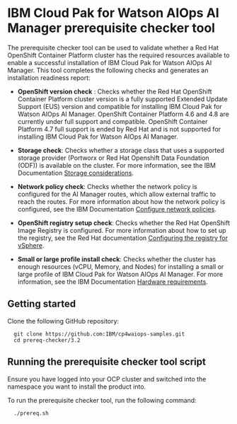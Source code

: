 # IBM Cloud Pak for Watson AIOps AI Manager prerequisite checker tool

The prerequisite checker tool can be used to validate whether a Red Hat OpenShift Container Platform cluster has the required resources available to enable a successful installation of IBM Cloud Pak for Watson AIOps AI Manager. This tool completes the following checks and generates an installation readiness report:

- **OpenShift version check** : Checks whether the Red Hat OpenShift Container Platform cluster version is a fully supported Extended Update Support (EUS) version and compatible for installing IBM Cloud Pak for Watson AIOps AI Manager. OpenShift Container Platform 4.6 and 4.8 are currently under full support and compatible. OpenShift Container Platform 4.7 full support is ended by Red Hat and is not supported for installing IBM Cloud Pak for Watson AIOps AI Manager.

- **Storage check**: Checks whether a storage class that uses a supported storage provider (Portworx or Red Hat Openshift Data Foundation (ODF)) is available on the cluster. For more information, see the IBM Documentation [Storage considerations](https://ibm.biz/storage_consideration_320).

- **Network policy check**: Checks whether the network policy is configured for the AI Manager routes, which allow external traffic to reach the routes. For more information about how the network policy is configured, see the IBM Documentation [Configure network policies](https://ibm.biz/aiops_netpolicy_320).

-  **OpenShift registry setup check**: Checks whether the Red Hat OpenShift Image Registry is configured. For more information about how to set up the registry, see the Red Hat documentation [Configuring the registry for vSphere](https://docs.openshift.com/container-platform/4.8/registry/configuring_registry_storage/configuring-registry-storage-vsphere.html).

- **Small or large profile install check**: Checks whether the cluster has enough resources (vCPU, Memory, and Nodes) for installing a small or large profile of IBM Cloud Pak for Watson AIOps AI Manager. For more information, see the IBM Documentation [Hardware requirements](https://ibm.biz/aiops_hardware_320).

## Getting started

Clone the following GitHub repository:

```
  git clone https://github.com:IBM/cp4waiops-samples.git
  cd prereq-checker/3.2
```

## Running the prerequisite checker tool script

Ensure you have logged into your OCP cluster and switched into the namespace you want to install the product into.

To run the prerequisite checker tool, run the following command:
```
  ./prereq.sh
```
